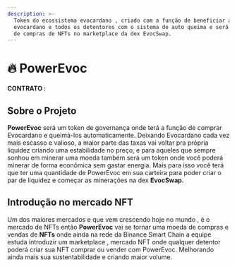 ```yaml
---
description: >-
  Token do ecossistema evocardano , criado com a função de beneficiar a
  evocardano e todos os detentores com o sistema de auto queima e será uma moeda
  de compras de NFTs no marketplace da dex EvocSwap.
---
```


# 🔥 PowerEvoc

**CONTRATO  :**

## Sobre o Projeto

**PowerEvoc** será um token de governança onde terá a função de comprar Evocardano e queimá-los automaticamente. Deixando Evocardano cada vez mais escasso e valioso,  a maior parte das taxas vai voltar pra própria liquidez criando uma estabilidade no preço, e para aqueles que sempre sonhou em minerar uma moeda também será um token onde você poderá  minerar de forma econômica sem gastar energia. Mais para isso você terá que ter uma quantidade de PowerEvoc em sua carteira para poder criar o par de liquidez e começar as minerações na dex **EvocSwap.**



## Introdução no mercado NFT

Um dos maiores mercados e que vem crescendo hoje no mundo , é o mercado de NFTs então **PowerEvoc**  vai se tornar uma moeda de compras e vendas de **NFTs** onde ainda na rede da Binance Smart Chain a equipe estuda introduzir um marketplace ,  mercado NFT onde qualquer detentor poderá criar sua NFT comprar ou vender com PowerEvoc. Melhorando ainda mais sua sustentabilidade e criando maior volume.

